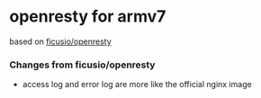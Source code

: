 # openresty for armv7

based on [ficusio/openresty](https://github.com/ficusio/openresty)

### Changes from ficusio/openresty
- access log and error log are more like the official nginx image
